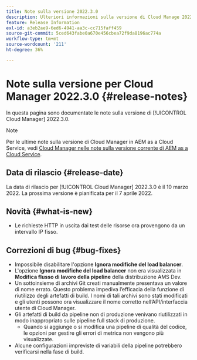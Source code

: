 ```yaml
---
title: Note sulla versione 2022.3.0
description: Ulteriori informazioni sulla versione di Cloud Manage 2022.3.0.
feature: Release Information
exl-id: a3eb2ae9-6ed6-4941-aa3c-cc715faff459
source-git-commit: 5ced643fabe0a670e456cbea72f9da8196ac774a
workflow-type: tm+mt
source-wordcount: '211'
ht-degree: 36%

---
```


# Note sulla versione per Cloud Manager 2022.3.0 {#release-notes}

In questa pagina sono documentate le note sulla versione di [!UICONTROL Cloud Manager] 2022.3.0.

>[!NOTE]
>
>Per le ultime note sulla versione di Cloud Manager in AEM as a Cloud Service, vedi [Cloud Manager nelle note sulla versione corrente di AEM as a Cloud Service](https://experienceleague.adobe.com/en/docs/experience-manager-cloud-service/content/release-notes/cloud-manager/current).

## Data di rilascio {#release-date}

La data di rilascio per [!UICONTROL Cloud Manager] 2022.3.0 è il 10 marzo 2022. La prossima versione è pianificata per il 7 aprile 2022.

## Novità {#what-is-new}

* Le richieste HTTP in uscita dai test delle risorse ora provengono da un intervallo IP fisso.


## Correzioni di bug {#bug-fixes}

* Impossibile disabilitare l&#39;opzione **Ignora modifiche del load balancer**.
* L&#39;opzione **Ignora modifiche del load balancer** non era visualizzata in **Modifica flusso di lavoro della pipeline** della distribuzione AMS Dev.
* Un sottoinsieme di archivi Git creati manualmente presentava un valore di nome errato. Questo problema impediva l’efficacia della funzione di riutilizzo degli artefatti di build. I nomi di tali archivi sono stati modificati e gli utenti possono ora visualizzare il nome corretto nell’API/interfaccia utente di Cloud Manager.
* Gli artefatti di build da pipeline non di produzione venivano riutilizzati in modo inappropriato sulle pipeline full stack di produzione.
   * Quando si aggiunge o si modifica una pipeline di qualità del codice, le opzioni per gestire gli errori di metrica non vengono più visualizzate.
* Alcune configurazioni impreviste di variabili della pipeline potrebbero verificarsi nella fase di build.
